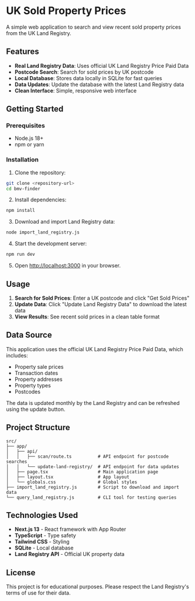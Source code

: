 # UK Sold Property Prices

A simple web application to search and view recent sold property prices from the UK Land Registry.

## Features

- **Real Land Registry Data**: Uses official UK Land Registry Price Paid Data
- **Postcode Search**: Search for sold prices by UK postcode
- **Local Database**: Stores data locally in SQLite for fast queries
- **Data Updates**: Update the database with the latest Land Registry data
- **Clean Interface**: Simple, responsive web interface

## Getting Started

### Prerequisites

- Node.js 18+ 
- npm or yarn

### Installation

1. Clone the repository:
```bash
git clone <repository-url>
cd bmv-finder
```

2. Install dependencies:
```bash
npm install
```

3. Download and import Land Registry data:
```bash
node import_land_registry.js
```

4. Start the development server:
```bash
npm run dev
```

5. Open [http://localhost:3000](http://localhost:3000) in your browser.

## Usage

1. **Search for Sold Prices**: Enter a UK postcode and click "Get Sold Prices"
2. **Update Data**: Click "Update Land Registry Data" to download the latest data
3. **View Results**: See recent sold prices in a clean table format

## Data Source

This application uses the official UK Land Registry Price Paid Data, which includes:
- Property sale prices
- Transaction dates
- Property addresses
- Property types
- Postcodes

The data is updated monthly by the Land Registry and can be refreshed using the update button.

## Project Structure

```
src/
├── app/
│   ├── api/
│   │   ├── scan/route.ts          # API endpoint for postcode searches
│   │   └── update-land-registry/  # API endpoint for data updates
│   ├── page.tsx                   # Main application page
│   ├── layout.tsx                 # App layout
│   └── globals.css                # Global styles
├── import_land_registry.js        # Script to download and import data
└── query_land_registry.js         # CLI tool for testing queries
```

## Technologies Used

- **Next.js 13** - React framework with App Router
- **TypeScript** - Type safety
- **Tailwind CSS** - Styling
- **SQLite** - Local database
- **Land Registry API** - Official UK property data

## License

This project is for educational purposes. Please respect the Land Registry's terms of use for their data.
